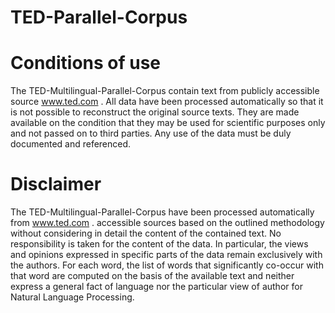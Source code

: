 # TED-Parallel-Corpus

# Conditions of use

The TED-Multilingual-Parallel-Corpus contain text from publicly accessible source www.ted.com .
All data have been processed automatically so that it is not possible to reconstruct 
the original source texts. They are made available on the condition that they may be used for scientific purposes only 
and not passed on to third parties. Any use of the data must be duly documented and referenced.

# Disclaimer

The TED-Multilingual-Parallel-Corpus have been processed automatically from www.ted.com .
accessible sources based on the outlined methodology without considering in 
detail the content of the contained text. No responsibility is taken for the 
content of the data. In particular, the views and opinions expressed in specific 
parts of the data remain exclusively with the authors.
For each word, the list of words that significantly co-occur with that word are 
computed on the basis of the available text and neither express a general fact of 
language nor the particular view of author for Natural Language Processing.

